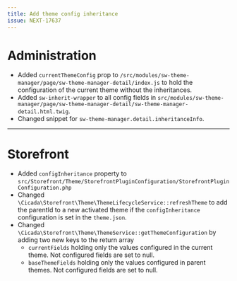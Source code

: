 ```yaml
---
title: Add theme config inheritance
issue: NEXT-17637
---
```

# Administration
* Added `currentThemeConfig` prop to `/src/modules/sw-theme-manager/page/sw-theme-manager-detail/index.js` to hold the 
configuration of the current theme without the inheritances.
* Added `sw-inherit-wrapper` to all config fields in `src/modules/sw-theme-manager/page/sw-theme-manager-detail/sw-theme-manager-detail.html.twig`.
* Changed snippet for `sw-theme-manager.detail.inheritanceInfo`.

___
# Storefront
* Added `configInheritance` property to `src/Storefront/Theme/StorefrontPluginConfiguration/StorefrontPluginConfiguration.php`
* Changed `\Cicada\Storefront\Theme\ThemeLifecycleService::refreshTheme` to add the parentId to a new activated theme 
if the `configInheritance` configuration is set in the `theme.json`.
* Changed `\Cicada\Storefront\Theme\ThemeService::getThemeConfiguration` by adding two new keys to the return array
  * `currentFields` holding only the values configured in the current theme. Not configured fields are set to null.
  * `baseThemeFields` holding only the values configured in parent themes. Not configured fields are set to null.
